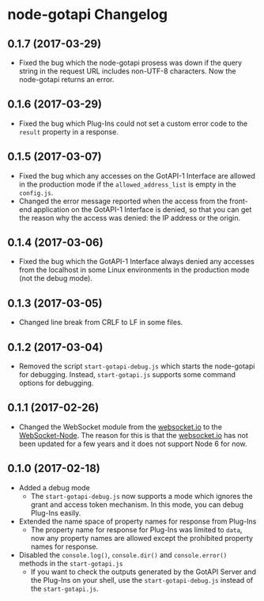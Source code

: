 node-gotapi Changelog
======================

## 0.1.7 (2017-03-29)

- Fixed the bug which the node-gotapi prosess was down if the query string in the request URL includes non-UTF-8 characters. Now the node-gotapi returns an error.

## 0.1.6 (2017-03-29)

- Fixed the bug which Plug-Ins could not set a custom error code to the `result` property in a response.

## 0.1.5 (2017-03-07)

- Fixed the bug which any accesses on the GotAPI-1 Interface are allowed in the production mode if the `allowed_address_list` is empty in the `config.js`.
- Changed the error message reported when the access from the front-end application on the GotAPI-1 Interface is denied, so that you can get the reason why the access was denied: the IP address or the origin.

## 0.1.4 (2017-03-06)

- Fixed the bug which the GotAPI-1 Interface always denied any accesses from the localhost in some Linux environments in the production mode (not the debug mode).

## 0.1.3 (2017-03-05)

- Changed line break from CRLF to LF in some files.

## 0.1.2 (2017-03-04)

- Removed the script `start-gotapi-debug.js` which starts the node-gotapi for debugging. Instead, `start-gotapi.js` supports some command options for debugging.

## 0.1.1 (2017-02-26)
- Changed the WebSocket module from the [websocket.io](https://github.com/LearnBoost/websocket.io) to the [WebSocket-Node](https://github.com/theturtle32/WebSocket-Node). The reason for this is that the [websocket.io](https://github.com/LearnBoost/websocket.io) has not been updated for a few years and it does not support Node 6 for now.

## 0.1.0 (2017-02-18)
- Added a debug mode
  - The `start-gotapi-debug.js` now supports a mode which ignores the grant and access token mechanism. In this mode, you can debug Plug-Ins easily.
- Extended the name space of property names for response from Plug-Ins
  - The property name for response for Plug-Ins was limited to `data`, now any property names are allowed except the prohibited property names for response.
- Disabled the `console.log()`, `console.dir()` and `console.error()` methods in the `start-gotapi.js`
  - If you want to check the outputs generated by the GotAPI Server and the Plug-Ins on your shell, use the `start-gotapi-debug.js` instead of the `start-gotapi.js`.